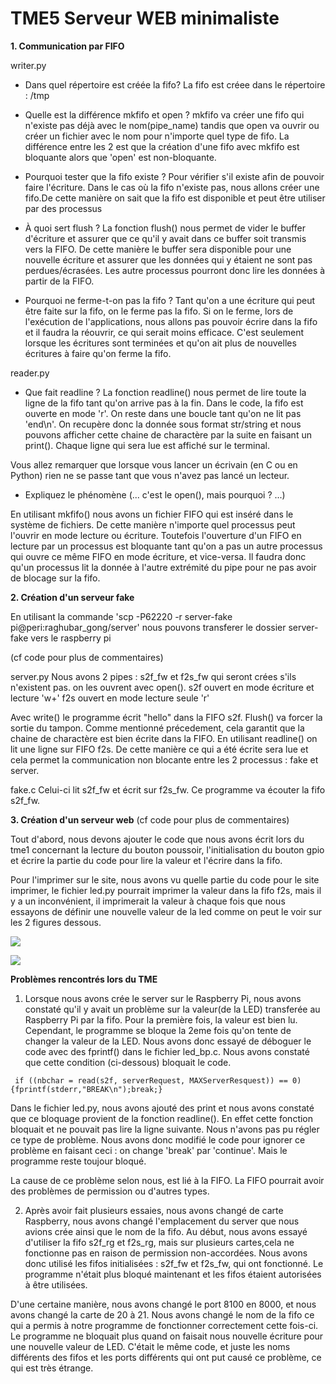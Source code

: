 # TME5 Serveur WEB minimaliste

**1. Communication par FIFO**

writer.py
* Dans quel répertoire est créée la fifo?
La fifo est créee dans le répertoire : /tmp

* Quelle est la différence mkfifo et open ?
mkfifo va créer une fifo qui n'existe pas déjà avec le nom(pipe_name) tandis que open va ouvrir ou créer un fichier avec le nom pour n'importe quel type de fifo.
La différence entre les 2 est que la création d'une fifo avec mkfifo est bloquante alors que 'open' est non-bloquante.

* Pourquoi tester que la fifo existe ?
Pour vérifier s'il existe afin de pouvoir faire l'écriture. Dans le cas où la fifo n'existe pas, nous allons créer une fifo.De cette manière on sait que la fifo est disponible et peut être utiliser par des processus

* À quoi sert flush ?
La fonction flush() nous permet de vider le buffer d'écriture et assurer que ce qu'il y avait dans ce buffer soit transmis vers la FIFO. De cette manière le buffer sera disponible pour une nouvelle écriture et assurer que les données qui y étaient ne sont pas perdues/écrasées. Les autre processus pourront donc lire les données à partir de la FIFO.

* Pourquoi ne ferme-t-on pas la fifo ? 
Tant qu'on a une écriture qui peut être faite sur la fifo, on le ferme pas la fifo. Si on le ferme, lors de l'exécution de l'applications, nous allons pas pouvoir écrire dans la fifo et il faudra la réouvrir, ce qui serait moins efficace. C'est seulement lorsque les écritures sont terminées et qu'on ait plus de nouvelles écritures à faire qu'on ferme la fifo.


reader.py

* Que fait readline ? 
La fonction readline() nous permet de lire toute la ligne de la fifo tant qu'on arrive pas à la fin. Dans le code, la fifo est ouverte en mode 'r'. On reste dans une boucle tant qu'on ne lit pas 'end\n'. On recupère donc la donnée sous format str/string et nous pouvons afficher cette chaine de charactère par la suite en faisant un print().
Chaque ligne qui sera lue est affiché sur le terminal.


Vous allez remarquer que lorsque vous lancer un écrivain (en C ou en Python) rien ne se passe tant que vous n'avez pas lancé un lecteur.

* Expliquez le phénomène (... c'est le open(), mais pourquoi ? ...) 

En utilisant mkfifo() nous avons un fichier FIFO qui est inséré dans le système de fichiers. De cette manière n'importe quel processus peut l'ouvrir en mode lecture ou écriture. Toutefois l'ouverture d'un FIFO en lecture par un processus est bloquante tant qu'on a pas un autre processus qui ouvre ce même FIFO en mode écriture, et vice-versa.
Il faudra donc qu'un processus lit la donnée à l'autre extrémité du pipe pour ne pas avoir de blocage sur la fifo.



**2. Création d'un serveur fake**

En utilisant la commande 
'scp -P62220 -r server-fake pi@peri:raghubar_gong/server'
nous pouvons transferer le dossier server-fake vers le raspberry pi

(cf code pour plus de commentaires)

server.py
Nous avons 2 pipes : s2f_fw et f2s_fw qui seront crées s'ils n'existent pas. on les ouvrent avec open().
s2f ouvert en mode écriture et lecture 'w+'
f2s ouvert en mode lecture seule 'r'

Avec write() le programme écrit "hello" dans la FIFO s2f. Flush() va forcer la sortie du tampon. Comme mentionné précedement, cela garantit que la chaine de charactère est bien écrite dans la FIFO.
En utilisant readline() on lit une ligne sur FIFO f2s.
De cette manière ce qui a été écrite sera lue et cela permet la communication non blocante entre les 2 processus : fake et server.

fake.c
Celui-ci lit s2f_fw et écrit sur f2s_fw.
Ce programme va écouter la fifo s2f_fw.

**3. Création d'un serveur web**
(cf code pour plus de commentaires)

Tout d'abord, nous devons ajouter le code que nous avons écrit lors du tme1 concernant la lecture du bouton poussoir, l'initialisation du bouton gpio et écrire la partie du code pour lire la valeur et l'écrire dans la fifo.

Pour l'imprimer sur le site, nous avons vu quelle partie du code pour le site imprimer, le fichier led.py pourrait imprimer la valeur dans la fifo f2s, mais il y a un inconvénient, il imprimerait la valeur à chaque fois que nous essayons de définir une nouvelle valeur de la led comme on peut le voir sur les 2 figures dessous.

![](https://i.imgur.com/2eMyqDr.jpg)

![](https://i.imgur.com/tuEOLSB.jpg)



**Problèmes rencontrés lors du TME**

1. Lorsque nous avons crée le server sur le Raspberry Pi, nous avons constaté qu'il y avait un problème sur la valeur(de la LED) transferée au Raspberry Pi par la fifo. Pour la première fois, la valeur est bien lu. Cependant, le programme se bloque la 2eme fois qu'on tente de changer la valeur de la LED. Nous avons donc essayé de déboguer le code avec des fprintf() dans le fichier led_bp.c. Nous avons constaté que cette condition (ci-dessous) bloquait le code.
 
 ` if ((nbchar = read(s2f, serverRequest, MAXServerResquest)) == 0) {fprintf(stderr,"BREAK\n");break;}`

Dans le fichier led.py, nous avons ajouté des print et nous avons constaté que ce bloquage provient de la fonction readline(). En effet cette fonction bloquait et ne pouvait pas lire la ligne suivante. Nous n'avons pas pu régler ce type de problème. 
Nous avons donc modifié le code pour ignorer ce problème en faisant ceci : on change 'break' par 'continue'. Mais le programme reste toujour bloqué.

La cause de ce problème selon nous, est lié à la FIFO. La FIFO pourrait avoir des problèmes de permission ou d'autres types.

2. Après avoir fait plusieurs essaies, nous avons changé de carte Raspberry, nous avons changé l'emplacement du server que nous avions crée ainsi que le nom de la fifo. Au début, nous avons essayé d'utiliser la fifo s2f_rg et f2s_rg, mais sur plusieurs cartes,cela ne fonctionne pas en raison de permission non-accordées. Nous avons donc utilisé les fifos initialisées : s2f_fw et f2s_fw, qui ont fonctionné.
Le programme n'était plus bloqué maintenant et les fifos étaient autorisées à être utilisées.

D'une certaine manière, nous avons changé le port 8100 en 8000, et nous avons changé la carte de 20 à 21. Nous avons changé le nom de la fifo ce qui a permis à notre programme de fonctionner correctement cette fois-ci. Le programme ne bloquait plus quand on faisait nous nouvelle écriture pour une nouvelle valeur de LED. C'était le même code, et juste les noms différents des fifos et les ports différents qui ont put causé ce problème, ce qui est très étrange.
